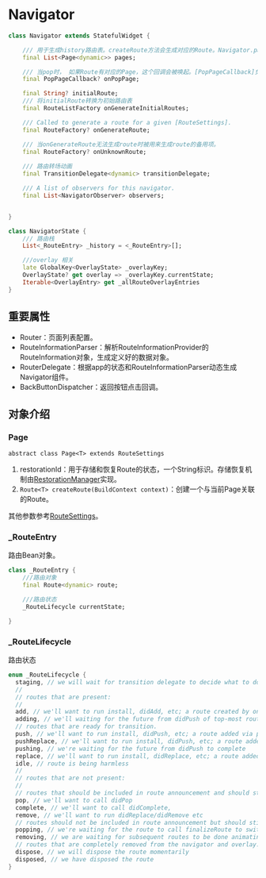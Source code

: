 # Navigator

```dart
class Navigator extends StatefulWidget {

    /// 用于生成history路由表。createRoute方法会生成对应的Route。Navigator.pages API。
    final List<Page<dynamic>> pages;

    /// 当pop时， 如果Route有对应的Page，这个回调会被唤起。[PopPageCallback]负责唤起[Route.didPop]。Navigator.pages API。
    final PopPageCallback? onPopPage;

    final String? initialRoute;
    /// 将initialRoute转换为初始路由表
    final RouteListFactory onGenerateInitialRoutes;

    /// Called to generate a route for a given [RouteSettings].
    final RouteFactory? onGenerateRoute;

    /// 当onGenerateRoute无法生成route时被用来生成route的备用项。
    final RouteFactory? onUnknownRoute; 
    
    /// 路由转场动画
    final TransitionDelegate<dynamic> transitionDelegate;

    /// A list of observers for this navigator.
    final List<NavigatorObserver> observers;


} 
```


```dart
class NavigatorState {
    /// 路由栈
    List<_RouteEntry> _history = <_RouteEntry>[];

    ///overlay 相关
    late GlobalKey<OverlayState> _overlayKey;
    OverlayState? get overlay => _overlayKey.currentState;
    Iterable<OverlayEntry> get _allRouteOverlayEntries
}

```


## 重要属性

* Router：页面列表配置。
* RouteInformationParser：解析RouteInformationProvider的RouteInformation对象，生成定义好的数据对象。
* RouterDelegate：根据app的状态和RouteInformationParser动态生成Navigator组件。
* BackButtonDispatcher：返回按钮点击回调。


## 对象介绍

### Page
```abstract class Page<T> extends RouteSettings```

1. restorationId：用于存储和恢复Route的状态，一个String标识。存储恢复机制由[RestorationManager](https://api.flutter.dev/flutter/services/RestorationManager-class.html)实现。
2. ```Route<T> createRoute(BuildContext context)```：创建一个与当前Page关联的Route。

其他参数参考[RouteSettings](route.md#routesettings)。

### _RouteEntry
路由Bean对象。

```dart
class _RouteEntry {
    ///路由对象
    final Route<dynamic> route;

    ///路由状态
    _RouteLifecycle currentState;

}
```

### _RouteLifecycle
路由状态

```dart
enum _RouteLifecycle {
  staging, // we will wait for transition delegate to decide what to do with this route.
  //
  // routes that are present:
  //
  add, // we'll want to run install, didAdd, etc; a route created by onGenerateInitialRoutes or by the initial widget.pages
  adding, // we'll waiting for the future from didPush of top-most route to complete
  // routes that are ready for transition.
  push, // we'll want to run install, didPush, etc; a route added via push() and friends
  pushReplace, // we'll want to run install, didPush, etc; a route added via pushReplace() and friends
  pushing, // we're waiting for the future from didPush to complete
  replace, // we'll want to run install, didReplace, etc; a route added via replace() and friends
  idle, // route is being harmless
  //
  // routes that are not present:
  //
  // routes that should be included in route announcement and should still listen to transition changes.
  pop, // we'll want to call didPop
  complete, // we'll want to call didComplete,
  remove, // we'll want to run didReplace/didRemove etc
  // routes should not be included in route announcement but should still listen to transition changes.
  popping, // we're waiting for the route to call finalizeRoute to switch to dispose
  removing, // we are waiting for subsequent routes to be done animating, then will switch to dispose
  // routes that are completely removed from the navigator and overlay.
  dispose, // we will dispose the route momentarily
  disposed, // we have disposed the route
}
```